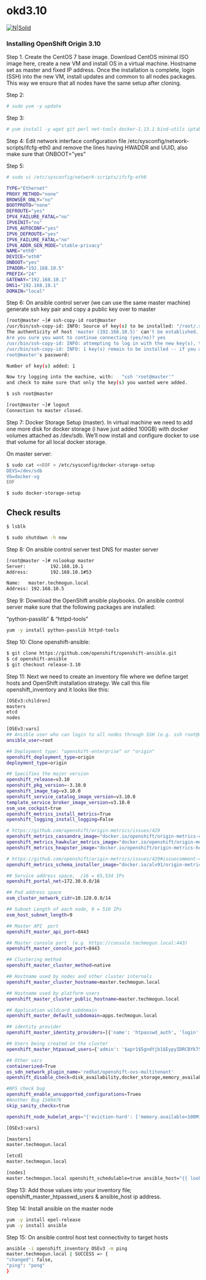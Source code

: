 # okd3.10
[![N|Solid](https://www.openshift.com/sites/default/files/images/powered-transparent-white.png)](https://okd.io)

### Installing OpenShift Origin 3.10

Step 1. Create the CentOS 7 base image.
Download CentOS minimal ISO image here, create a new VM and install OS in a virtual machine. Hostname set as master and fixed IP address. Once the installation is complete, login (SSH) into the new VM, install updates and common to all nodes packages. This way we ensure that all nodes have the same setup after cloning.

Step 2:

```sh
# sudo yum -y update 
```
Step 3:
```sh
# yum install -y wget git perl net-tools docker-1.13.1 bind-utils iptables-services bridge-utils openssl-devel bash-completion kexec-tools sos psacct python-cryptography python2-pip python-devel python-passlib java-1.8.0-openjdk-headless "@Development Tools"
```
Step 4:
Edit network interface configuration file /etc/sysconfig/network-scripts/ifcfg-eth0 and remove the lines having HWADDR and UUID, also make sure that ONBOOT=”yes”

Step 5:
```sh
# sudo vi /etc/sysconfig/network-scripts/ifcfg-eth0

TYPE="Ethernet"
PROXY_METHOD="none"
BROWSER_ONLY="no"
BOOTPROTO="none"
DEFROUTE="yes"
IPV4_FAILURE_FATAL="no"
IPV6INIT="no"
IPV6_AUTOCONF="yes"
IPV6_DEFROUTE="yes"
IPV6_FAILURE_FATAL="no"
IPV6_ADDR_GEN_MODE="stable-privacy"
NAME="eth0"
DEVICE="eth0"
ONBOOT="yes"
IPADDR="192.168.10.5"
PREFIX="24"
GATEWAY="192.168.10.1"
DNS1="192.168.10.1"
DOMAIN="local"
```
Step 6:
On ansible control server (we can use the same master machine) generate ssh key pair and copy a public key over to master
```sh
[root@master ~]# ssh-copy-id root@master
/usr/bin/ssh-copy-id: INFO: Source of key(s) to be installed: "/root/.ssh/id_rsa.pub"
The authenticity of host 'master (192.168.10.5)' can't be established.
Are you sure you want to continue connecting (yes/no)? yes
/usr/bin/ssh-copy-id: INFO: attempting to log in with the new key(s), to filter out any that are already installed
/usr/bin/ssh-copy-id: INFO: 1 key(s) remain to be installed -- if you are prompted now it is to install the new keys
root@master's password:

Number of key(s) added: 1

Now try logging into the machine, with:   "ssh 'root@master'"
and check to make sure that only the key(s) you wanted were added.

$ ssh root@master

[root@master ~]# logout
Connection to master closed.
```
Step 7: Docker Storage Setup (master).
In virtual machine we need to add one more disk for docker storage (i have just added 100GB) with docker volumes attached as /dev/sdb. We’ll now install and configure docker to use that volume for all local docker storage.

On master server:
```sh
$ sudo cat <<EOF > /etc/sysconfig/docker-storage-setup
DEVS=/dev/sdb
VG=docker-vg
EOF

$ sudo docker-storage-setup
```
## Check results
```sh
$ lsblk

$ sudo shutdown -h now
```
Step 8:
On ansible control server test DNS for master server
```sh
[root@master ~]# nslookup master
Server:         192.168.10.1
Address:        192.168.10.1#53

Name:   master.techmogun.local
Address: 192.168.10.5
```
Step 9: Download the OpenShift ansible playbooks.
On ansible control server make sure that the following packages are installed:

“python-passlib” & “httpd-tools”
```sh
yum -y install python-passlib httpd-tools
```
Step 10: 
Clone openshift-ansible:
```sh
$ git clone https://github.com/openshift/openshift-ansible.git
$ cd openshift-ansible
$ git checkout release-3.10
```
Step 11: 
Next we need to create an inventory file where we define target hosts and OpenShift installation strategy. We call this file openshift_inventory and it looks like this:

```sh
[OSEv3:children]
masters
etcd
nodes

[OSEv3:vars]
## Ansible user who can login to all nodes through SSH (e.g. ssh root@master)
ansible_user=root

## Deployment type: "openshift-enterprise" or "origin"
openshift_deployment_type=origin
deployment_type=origin

## Specifies the major version
openshift_release=v3.10
openshift_pkg_version=-3.10.0
openshift_image_tag=v3.10.0
openshift_service_catalog_image_version=v3.10.0
template_service_broker_image_version=v3.10.0
osm_use_cockpit=true
openshift_metrics_install_metrics=True
openshift_logging_install_logging=False

# https://github.com/openshift/origin-metrics/issues/429
openshift_metrics_cassandra_image="docker.io/openshift/origin-metrics-cassandra:v3.11.0"
openshift_metrics_hawkular_metrics_image="docker.io/openshift/origin-metrics-hawkular-metrics:v3.11.0"
openshift_metrics_heapster_image="docker.io/openshift/origin-metrics-heapster:v3.11.0"

# https://github.com/openshift/origin-metrics/issues/429#issuecomment-417124646
openshift_metrics_schema_installer_image="docker.io/alv91/origin-metrics-schema-installer:v3.10.0"

## Service address space,  /16 = 65,534 IPs
openshift_portal_net=172.30.0.0/16

## Pod address space
osm_cluster_network_cidr=10.128.0.0/14

## Subnet Length of each node, 9 = 510 IPs
osm_host_subnet_length=9

## Master API  port
openshift_master_api_port=8443

## Master console port  (e.g. https://console.techmogun.local:443)
openshift_master_console_port=8443

## Clustering method
openshift_master_cluster_method=native

## Hostname used by nodes and other cluster internals
openshift_master_cluster_hostname=master.techmogun.local

## Hostname used by platform users
openshift_master_cluster_public_hostname=master.techmogun.local

## Application wildcard subdomain
openshift_master_default_subdomain=apps.techmogun.local

## identity provider
openshift_master_identity_providers=[{'name': 'htpasswd_auth', 'login': 'true', 'challenge': 'true', 'kind': 'HTPasswdPasswordIdentityProvider'}]

## Users being created in the cluster
openshift_master_htpasswd_users={'admin': '$apr1$5gndYjb1$EypyIDRCBYk75LrsWE5yn', 'user1': '$apr1$7V8/.ewC$yuNOUxZLwQwTeLRiHPKpA'}

## Other vars
containerized=True
os_sdn_network_plugin_name='redhat/openshift-ovs-multitenant'
openshift_disable_check=disk_availability,docker_storage,memory_availability,docker_image_availability

#NFS check bug
openshift_enable_unsupported_configurations=Trueo
#Another Bug 1569476 
skip_sanity_checks=true

openshift_node_kubelet_args="{'eviction-hard': ['memory.available<100Mi'], 'minimum-container-ttl-duration': ['10s'], 'maximum-dead-containers-per-container': ['2'], 'maximum-dead-containers': ['5'], 'pods-per-core': ['10'], 'max-pods': ['25'], 'image-gc-high-threshold': ['80'], 'image-gc-low-threshold': ['60']}"

[OSEv3:vars]

[masters]
master.techmogun.local

[etcd]
master.techmogun.local

[nodes]
master.techmogun.local openshift_schedulable=true ansible_host="{{ lookup('env', '192.168.10.5') }}" openshift_node_group_name="node-config-all-in-one"
```
Step 13: 
Add those values into your inventory file; openshift_master_htpasswd_users & ansible_host ip address.

Step 14:
Install ansible on the master node
```sh
yum -y install epel-release
yum -y install ansible
```

Step 15:
On ansible control host test connectivity to target hosts
```sh
ansible -i openshift_inventory OSEv3 -m ping
master.techmogun.local | SUCCESS => {
"changed": false,
"ping": "pong"
}
```
